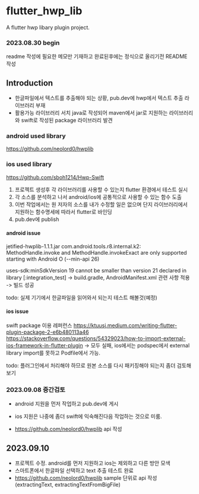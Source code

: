 # flutter_hwp_lib

A flutter hwp libary plugin project.

### 2023.08.30 begin
readme 작성에 필요한 메모만 기재하고 완료된후에는 정식으로 올리기전 README 작성

## Introduction
 - 한글파일에서 텍스트를 추출해야 되는 상황, pub.dev에 hwp에서 텍스트 추출 라이브러리 부재
 - 활용가능 라이브러리 서치 java로 작성되어 maven에서 jar로 지원하는 라이브러리와 
   swift로 작성된 package 라이브러리 발견

### android used library
https://github.com/neolord0/hwplib

### ios used library
https://github.com/sboh1214/Hwp-Swift

1. 프로젝트 생성후 각 라이브러리를 사용할 수 있는지 flutter 환경에서 테스트 실시
2. 각 소스를 분석하고 나서 android/ios에 공통적으로 사용할 수 있는 함수 도출
3. 이번 작업에서는 원 저자의 소스를 내가 수정할 일은 없으며 단지 라이브러리에서 지원하는
   함수명세에 따라서 flutter로 바인딩
4. pub.dev에 publish

#### android issue

jetified-hwplib-1.1.1.jar 
com.android.tools.r8.internal.k2: 
MethodHandle.invoke and MethodHandle.invokeExact are 
only supported starting with Android O (--min-api 26)

uses-sdk:minSdkVersion 19 cannot be smaller than version 21
declared in library [:integration_test] 
-> build.gradle, AndroidManifest.xml 관련 사항 적용
-> 빌드 성공

todo: 실제 기기에서 한글파일을 읽어와서 되는지 테스트 해볼것(예정)

#### ios issue

swift package 이용 레퍼런스
https://ktuusj.medium.com/writing-flutter-plugin-package-2-e6b480113a46
https://stackoverflow.com/questions/54329023/how-to-import-external-ios-framework-in-flutter-plugin
-> 모두 실패, ios에서는 podspec에서 external library import를 못하고 Podfile에서 가능.

todo: 플러그인에서 처리해야 하므로 원본 소스를 다시 패키징해야 되는지 좀더 검토해보기

### 2023.09.08 중간검토
* android 지원을 먼저 작업하고 pub.dev에 게시
* ios 지원은 나중에 좀더 swift에 익숙해진다음 작업하는 것으로 미룸.

* https://github.com/neolord0/hwplib api 작성

## 2023.09.10 
* 프로젝트 수정. android를 먼저 지원하고 ios는 제외하고 다른 방안 모색
* 스마트폰에서 한글파일 선택하고 text 추출 테스트 완료
* https://github.com/neolord0/hwplib sample 단위로 api 작성(extractingText, extractingTextFromBigFile)
